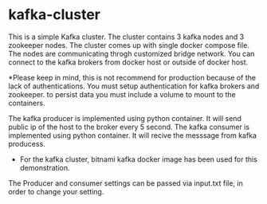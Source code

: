# kafka-cluster

This is a simple Kafka cluster. The cluster contains 3 kafka nodes and 3 zookeeper nodes. The cluster comes up with single docker compose file. The nodes are communicating throgh customized bridge network. You can connect to the kafka brokers from docker host or outside of docker host.

*Please keep in mind, this is not recommend for production because of the lack of authentications. You must setup authentication for kafka brokers and zookeeper. to persist data you must include a volume to mount to the containers.

The kafka producer is implemented using python container. It will send public ip of the host to the broker every 5 second. The kafka consumer is implemented using python container. It will recive the messsage from kafka producess.

* For the kafka cluster, bitnami kafka docker image has been used for this demonstration.

The Producer and consumer settings can be passed via input.txt file, in order to change your setting.
